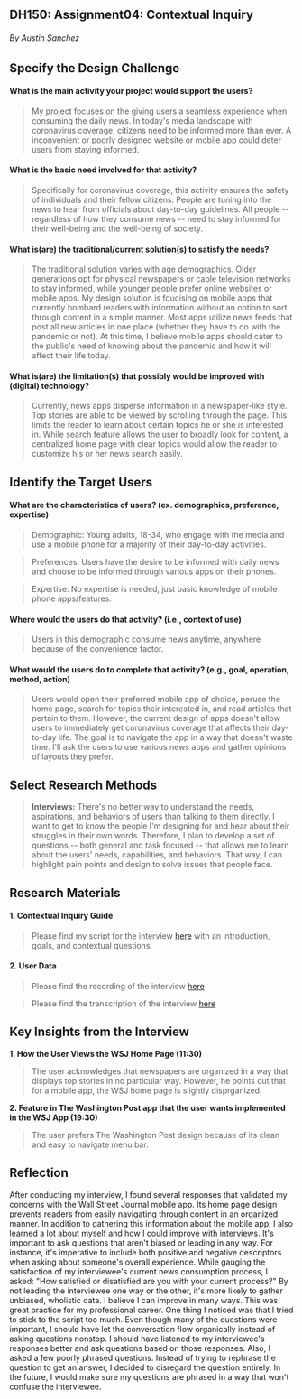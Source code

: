 ## DH150: Assignment04: Contextual Inquiry
###### By Austin Sanchez 

## Specify the Design Challenge
#### What is the main activity your project would support the users?
>My project focuses on the giving users a seamless experience when consuming the daily news. In today's media landscape with coronavirus coverage, citizens need to be informed more than ever. A inconvenient or poorly designed website or mobile app could deter users from staying informed.

#### What is the basic need involved for that activity?
>Specifically for coronavirus coverage, this activity ensures the safety of individuals and their fellow citizens. People are tuning into the news to hear from officials about day-to-day guidelines. All people -- regardless of how they consume news -- need to stay informed for their well-being and the well-being of society.

#### What is(are) the traditional/current solution(s) to satisfy the needs?
>The traditional solution varies with age demographics. Older generations opt for physical newspapers or cable television networks to stay informed, while younger people prefer online websites or mobile apps. My design solution is foucising on mobile apps that currently bombard readers with information without an option to sort through content in a simple manner. Most apps utilize news feeds that post all new articles in one place (whether they have to do with the pandemic or not). At this time, I believe mobile apps should cater to the public's need of knowing about the pandemic and how it will affect their life today.

#### What is(are) the limitation(s) that possibly would be improved with (digital) technology?
> Currently, news apps disperse information in a newspaper-like style. Top stories are able to be viewed by scrolling through the page. This limits the reader to learn about certain topics he or she is interested in. While search feature allows the user to broadly look for content, a centralized home page with clear topics would allow the reader to customize his or her news search easily. 

## Identify the Target Users
#### What are the characteristics of users? (ex. demographics, preference, expertise) 
> Demographic: Young adults, 18-34, who engage with the media and use a mobile phone for a majority of their day-to-day activities. 

> Preferences: Users have the desire to be informed with daily news and choose to be informed through various apps on their phones.

> Expertise: No expertise is needed, just basic knowledge of mobile phone apps/features.

#### Where would the users do that activity? (i.e., context of use)
> Users in this demographic consume news anytime, anywhere because of the convenience factor.

#### What would the users do to complete that activity? (e.g., goal, operation, method, action)
> Users would open their preferred mobile app of choice, peruse the home page, search for topics their interested in, and read articles that pertain to them. However, the current design of apps doesn't allow users to immediately get coronavirus coverage that affects their day-to-day life. The goal is to navigate the app in a way that doesn't waste time. I'll ask the users to use various news apps and gather opinions of layouts they prefer. 

## Select Research Methods
>**Interviews:** There's no better way to understand the needs, aspirations, and behaviors of users than talking to them directly. I want to get to know the people I'm designing for and hear about their struggles in their own words. Therefore, I plan to develop a set of questions -- both general and task focused -- that allows me to learn about the users' needs, capabilities, and behaviors. That way, I can highlight pain points and design to solve issues that people face. 

## Research Materials

#### 1. Contextual Inquiry Guide
>Please find my script for the interview [here](https://docs.google.com/document/d/1wQMm47rjuEZeOHGQTD7URzJYHHj7EYIzlP_fq4wYWUQ/edit?usp=sharing) with an introduction, goals, and contextual questions.

#### 2. User Data
>Please find the recording of the interview [here](https://drive.google.com/file/d/1Nl2ckjVEAYEX07fLWHpxTiLxKJLlGC_F/view?usp=sharing)

>Please find the transcription of the interview [here](https://docs.google.com/document/d/1FW0PHLvAcdpfHYb04ZC3WkeLExmC87vTrzogW7UZEuQ/edit?usp=sharing)

## Key Insights from the Interview
  **1. How the User Views the WSJ Home Page (11:30)**
>The user acknowledges that newspapers are organized in a way that displays top stories in no particular way. However, he points out that for a mobile app, the WSJ home page is slightly disprganized. 

  **2. Feature in The Washington Post app that the user wants implemented in the WSJ App (19:30)**
>The user prefers The Washington Post design because of its clean and easy to navigate menu bar.


## Reflection
After conducting my interview, I found several responses that validated my concerns with the Wall Street Journal mobile app. Its home page design prevents readers from easily navigating through content in an organized manner. In addition to gathering this information about the mobile app, I also learned a lot about myself and how I could improve with interviews. It's important to ask questions that aren't biased or leading in any way. For instance, it's imperative to include both positive and negative descriptors when asking about someone's overall experience. While gauging the satisfaction of my interviewee's current news consumption process, I asked: "How satisfied or disatisfied are you with your current process?" By not leading the interviewee one way or the other, it's more likely to gather unbiased, wholistic data. I believe I can improve in many ways. This was great practice for my professional career. One thing I noticed was that I tried to stick to the script too much. Even though many of the questions were important, I should have let the conversation flow organically instead of asking questions nonstop. I should have listened to my interviewee's responses better and ask questions based on those responses. Also, I asked a few poorly phrased questions. Instead of trying to rephrase the question to get an answer, I decided to disregard the question entirely. In the future, I would make sure my questions are phrased in a way that won't confuse the interviewee.
